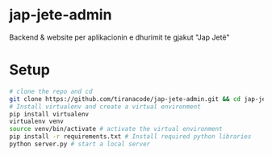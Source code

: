 # jap-jete-admin
Backend &amp; website per aplikacionin e dhurimit te gjakut "Jap Jetë"

# Setup
```bash
# clone the repo and cd 
git clone https://github.com/tiranacode/jap-jete-admin.git && cd jap-jete-admin
# Install virtualenv and create a virtual environment
pip install virtualenv 
virtualenv venv
source venv/bin/activate # activate the virtual environment
pip install -r requirements.txt # Install required python libraries
python server.py # start a local server
```


